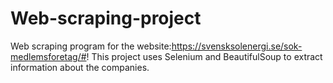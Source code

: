 # Web-scraping-project
Web scraping program for the website:https://svensksolenergi.se/sok-medlemsforetag/#!
This project uses Selenium and BeautifulSoup to extract information about the companies.
